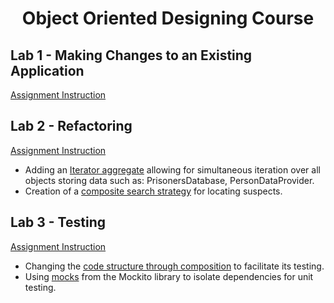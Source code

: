 <h1 align="center">Object Oriented Designing Course</h1>

## Lab 1 - Making Changes to an Existing Application

[Assignment Instruction](https://github.com/Wenszel/agh-object-oriented-designing/blob/main/lab1/AssignmentInstructions.pdf)

## Lab 2 - Refactoring

[Assignment Instruction](https://github.com/Wenszel/agh-object-oriented-designing/blob/main/lab2/AssignmentInstructions.pdf)

-   Adding an [Iterator aggregate](https://github.com/Wenszel/agh-object-oriented-designing/blob/main/lab2/src/pl/edu/agh/to/lab4/Finder.java) allowing for simultaneous iteration over all objects storing data such as: PrisonersDatabase, PersonDataProvider.
-   Creation of a [composite search strategy](https://github.com/Wenszel/agh-object-oriented-designing/blob/main/lab2/src/pl/edu/agh/to/lab4/strategy/CompositeSearchStrategy.java) for locating suspects.

## Lab 3 - Testing

[Assignment Instruction](https://github.com/Wenszel/agh-object-oriented-designing/blob/main/lab3/AssignmentInstructions.pdf)

-   Changing the [code structure through composition](https://github.com/Wenszel/agh-object-oriented-designing/blob/main/lab3/src/main/java/pl/edu/agh/internetshop/Order.java) to facilitate its testing.
-   Using [mocks](https://github.com/Wenszel/agh-object-oriented-designing/blob/main/lab3/src/test/java/pl/edu/agh/internetshop/OrderTest.java) from the Mockito library to isolate dependencies for unit testing.
